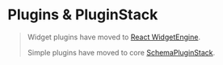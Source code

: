 # Plugins & PluginStack

> Widget plugins have moved to [React WidgetEngine](/docs/react/widgetengine).
>
> Simple plugins have moved to core [SchemaPluginStack](/docs/core/schemapluginstack).
